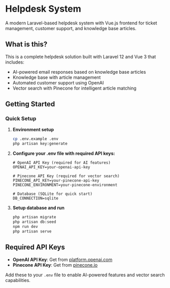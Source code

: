 # Helpdesk System

A modern Laravel-based helpdesk system with Vue.js frontend for ticket management, customer support, and knowledge base articles.

## What is this?

This is a complete helpdesk solution built with Laravel 12 and Vue 3 that includes:
- AI-powered email responses based on knowledge base articles
- Knowledge base with article management
- Automated customer support using OpenAI
- Vector search with Pinecone for intelligent article matching

## Getting Started

### Quick Setup

1. **Environment setup**
   ```bash
   cp .env.example .env
   php artisan key:generate
   ```

2. **Configure your .env file with required API keys:**
   ```env
   # OpenAI API Key (required for AI features)
   OPENAI_API_KEY=your-openai-api-key

   # Pinecone API Key (required for vector search)
   PINECONE_API_KEY=your-pinecone-api-key
   PINECONE_ENVIRONMENT=your-pinecone-environment

   # Database (SQLite for quick start)
   DB_CONNECTION=sqlite
   ```

3. **Setup database and run**
   ```bash
   php artisan migrate
   php artisan db:seed
   npm run dev
   php artisan serve
   ```

## Required API Keys

- **OpenAI API Key**: Get from [platform.openai.com](https://platform.openai.com/api-keys)
- **Pinecone API Key**: Get from [pinecone.io](https://www.pinecone.io/)

Add these to your `.env` file to enable AI-powered features and vector search capabilities.
